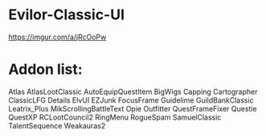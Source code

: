 # Evilor-Classic-UI

https://imgur.com/a/jRcOoPw

# Addon list:

Atlas 
AtlasLootClassic 
AutoEquipQuestItem 
BigWigs 
Capping 
Cartographer 
ClassicLFG 
Details 
ElvUI 
EZJunk 
FocusFrame 
Guidelime 
GuildBankClassic 
Leatrix_Plus 
MikScrollingBattleText 
Opie 
Outfitter 
QuestFrameFixer 
Questie 
QuestXP 
RCLootCouncil2 
RingMenu 
RogueSpam 
SamuelClassic 
TalentSequence 
Weakauras2 
 
